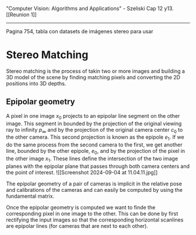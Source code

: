 "Computer Vision: Algorithms and Applications" - Szeliski
Cap 12 y13.
[[Reunion 1]]

---
Pagina 754, tabla con datasets de imágenes stereo para usar
# Stereo Matching
Stereo matching is the process of takin two or more images and building a 3D model of the scene by finding matching pixels and converting the 2D positions into 3D depths. 

## Epipolar geometry
A pixel in one image $x_{0}$ projects to an epipolar line segment on the other image. This segment in bounded by the projection of the original viewing ray to infinity $p_{\infty}$ and by the projection of the original camera center $c_0$ to the other camera. This second projection is known as the epipole $e_{1}$. 
If we do the same process from the second camera to the first, we get another line, bounded by the other epipole, $e_{0}$, and by the projection of the pixel in the other image $x_{1}$. These lines define the intersection of the two image planes with the epipolar plane that passes through both camera centers and the point of interest.
![[Screenshot 2024-09-04 at 11.04.11.jpg]]

The epipolar geometry of a pair of cameras is implicit in the relative pose and calibrations of the cameras and can easily be computed by  using the fundamental matrix.

Once the epipolar geometry is computed we want to finde the corresponding pixel in one image to the other. This can be done by first rectifying the input images so that the corresponding horizontal scanlines are epipolar lines (for cameras that are next to each other).